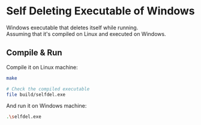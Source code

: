 # Self Deleting Executable of Windows

Windows executable that deletes itself while running.  
Assuming that it's compiled on Linux and executed on Windows.

## Compile & Run

Compile it on Linux machine:

```sh
make

# Check the compiled executable
file build/selfdel.exe
```

And run it on Windows machine:

```sh
.\selfdel.exe
```
